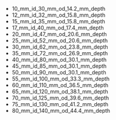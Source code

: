 * 10_mm_id_30_mm_od_14.2_mm_depth
* 12_mm_id_32_mm_od_15.8_mm_depth
* 15_mm_id_35_mm_od_15.8_mm_depth
* 17_mm_id_40_mm_od_17.4_mm_depth
* 20_mm_id_47_mm_od_20.6_mm_depth
* 25_mm_id_52_mm_od_20.6_mm_depth
* 30_mm_id_62_mm_od_23.8_mm_depth
* 35_mm_id_72_mm_od_26.9_mm_depth
* 40_mm_id_80_mm_od_30.1_mm_depth
* 45_mm_id_85_mm_od_30.1_mm_depth
* 50_mm_id_90_mm_od_30.1_mm_depth
* 55_mm_id_100_mm_od_33.3_mm_depth
* 60_mm_id_110_mm_od_36.5_mm_depth
* 65_mm_id_120_mm_od_38.1_mm_depth
* 70_mm_id_125_mm_od_39.6_mm_depth
* 75_mm_id_130_mm_od_41.2_mm_depth
* 80_mm_id_140_mm_od_44.4_mm_depth
